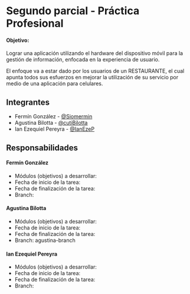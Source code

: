 # Segundo parcial - Práctica Profesional 

#### Objetivo: 

Lograr una aplicación utilizando el hardware del dispositivo móvil para la gestión de información, enfocada en la experiencia de usuario.

El enfoque va a estar dado por los usuarios de un RESTAURANTE, el cual apunta todos sus esfuerzos en
mejorar la utilización de su servicio por medio de una aplicación para celulares.



## Integrantes

- Fermín González - [@Siomermin](https://www.github.com/Siomermin)
- Agustina Bilotta - [@cutiBilotta](https://www.github.com/cutiBilotta)
- Ian Ezequiel Pereyra - [@IanEzeP](https://www.github.com/IanEzeP)


## Responsabilidades

#### Fermín González
- Módulos (objetivos) a desarrollar: 
- Fecha de inicio de la tarea: 
- Fecha de finalización de la tarea:
- Branch: 

#### Agustina Bilotta
- Módulos (objetivos) a desarrollar: 
- Fecha de inicio de la tarea: 
- Fecha de finalización de la tarea:
- Branch: agustina-branch

#### Ian Ezequiel Pereyra
- Módulos (objetivos) a desarrollar: 
- Fecha de inicio de la tarea: 
- Fecha de finalización de la tarea:
- Branch: 


